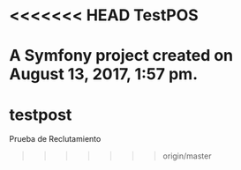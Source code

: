<<<<<<< HEAD
TestPOS
=======

A Symfony project created on August 13, 2017, 1:57 pm.
=======
# testpost
Prueba de Reclutamiento
>>>>>>> origin/master
